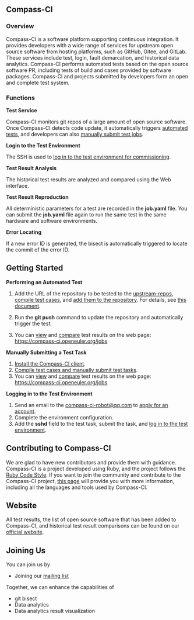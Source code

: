 ## Compass-CI

### Overview

Compass-CI is a software platform supporting continuous integration. It provides developers with a wide range of services for upstream open source software from hosting platforms, such as GitHub, Gitee, and GitLab. These services include test, login, fault demarcation, and historical data analytics. Compass-CI performs automated tests based on the open source software PR, including tests of build and cases provided by software packages. Compass-CI and projects submitted by developers form an open and complete test system.

### Functions

**Test Service**

Compass-CI monitors git repos of a large amount of open source software. Once Compass-CI detects code update, it automatically triggers [automated tests](https://gitee.com/wu_fengguang/compass-ci/blob/master/doc/manual/test-oss-project.en.md), and developers can also [manually submit test jobs](https://gitee.com/wu_fengguang/compass-ci/blob/master/doc/manual/submit-job.en.md).

**Login to the Test Environment**

The SSH is used to [log in to the test environment for commissioning](https://gitee.com/wu_fengguang/compass-ci/blob/master/doc/manual/log-in-machine-debug.md).

**Test Result Analysis**

The historical test results are analyzed and compared using the Web interface.

**Test Result Reproduction**

All deterministic parameters for a test are recorded in the **job.yaml** file. You can submit the **job.yaml** file again to run the same test in the same hardware and software environments.

**Error Locating**

If a new error ID is generated, the bisect is automatically triggered to locate the commit of the error ID.

## Getting Started

**Performing an Automated Test**

1. Add the URL of the repository to be tested to the [upstream-repos](https://gitee.com/wu_fengguang/upstream-repos.git), [compile test cases](https://gitee.com/wu_fengguang/lkp-tests/blob/master/doc/add-testcase.md), and [add them to the repository](https://gitee.com/wu_fengguang/lkp-tests). For details, see [this document](https://gitee.com/wu_fengguang/compass-ci/blob/master/doc/manual/test-oss-project.en.md).

2. Run the **git push** command to update the repository and automatically trigger the test.

3. You can [view](https://gitee.com/wu_fengguang/compass-ci/blob/master/doc/manual/browse-results.en.md) and [compare](https://gitee.com/wu_fengguang/compass-ci/blob/master/doc/manual/compare-results.en.md) test results on the web page: https://compass-ci.openeuler.org/jobs

**Manually Submitting a Test Task**

1. [Install the Compass-CI client](https://gitee.com/wu_fengguang/compass-ci/blob/master/doc/manual/install-cci-client.md).
2. [Compile test cases and manually submit test tasks](https://gitee.com/wu_fengguang/lkp-tests/blob/master/doc/add-testcase.md).
3. You can [view](https://gitee.com/wu_fengguang/compass-ci/blob/master/doc/manual/browse-results.en.md) and [compare](https://gitee.com/wu_fengguang/compass-ci/blob/master/doc/manual/compare-results.en.md) test results on the web page: https://compass-ci.openeuler.org/jobs

**Logging in to the Test Environment**

1. Send an email to the compass-ci-robot@qq.com to [apply for an account](https://gitee.com/wu_fengguang/compass-ci/blob/master/doc/manual/apply-account.md).
2. Complete the environment configuration.
3. Add the **sshd** field to the test task, submit the task, and [log in to the test environment](https://gitee.com/wu_fengguang/compass-ci/blob/master/doc/manual/log-in-machine-debug.md).

## Contributing to Compass-CI

We are glad to have new contributors and provide them with guidance. Compass-CI is a project developed using Ruby, and the project follows the [Ruby Code Style](https://ruby-china.org/wiki/coding-style). If you want to join the community and contribute to the Compass-CI project, [this page](https://gitee.com/wu_fengguang/compass-ci/blob/master/doc/learning-resources.md) will provide you with more information, including all the languages and tools used by Compass-CI.

## Website

All test results, the list of open source software that has been added to Compass-CI, and historical test result comparisons can be found on our [official website](https://compass-ci.openeuler.org).

## Joining Us

You can join us by

- Joining our [mailing list](https://mailweb.openeuler.org/postorius/lists/compass-ci.openeuler.org/)

Together, we can enhance the capabilities of

- git bisect
- Data analytics
- Data analytics result visualization
